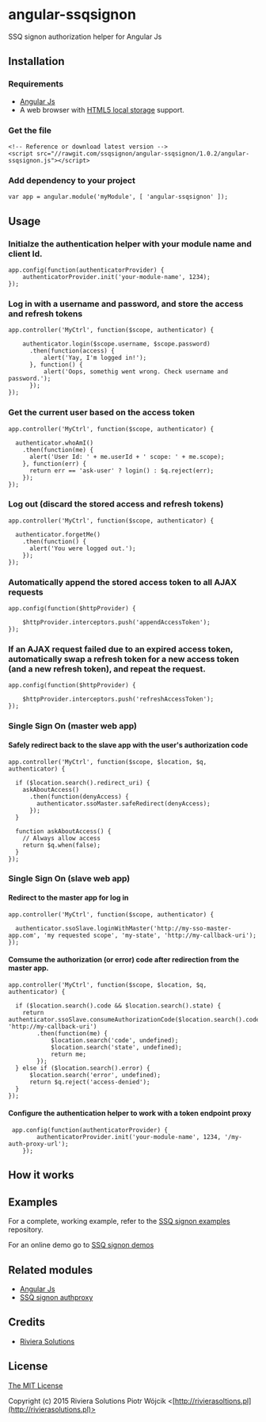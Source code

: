 # angular-ssqsignon
SSQ signon authorization helper for Angular Js

## Installation

### Requirements

  - [Angular Js](https://angularjs.org/)
  - A web browser with [HTML5 local storage](http://www.w3schools.com/html/html5_webstorage.asp) support.

### Get the file

    <!-- Reference or download latest version -->
    <script src="//rawgit.com/ssqsignon/angular-ssqsignon/1.0.2/angular-ssqsignon.js"></script>
    
### Add dependency to your project

    var app = angular.module('myModule', [ 'angular-ssqsignon' ]);

## Usage

### Initialze the authentication helper with your module name and client Id.

    app.config(function(authenticatorProvider) {
        authenticatorProvider.init('your-module-name', 1234);
    });
    
### Log in with a username and password, and store the access and refresh tokens

    app.controller('MyCtrl', function($scope, authenticator) {
    
        authenticator.login($scope.username, $scope.password)
          .then(function(access) {
              alert('Yay, I'm logged in!');
          }, function() {
              alert('Oops, somethig went wrong. Check username and password.');
          });
    });
    
### Get the current user based on the access token

    app.controller('MyCtrl', function($scope, authenticator) {
    
      authenticator.whoAmI()
        .then(function(me) {
          alert('User Id: ' + me.userId + ' scope: ' + me.scope);
        }, function(err) {
          return err == 'ask-user' ? login() : $q.reject(err);
        });
    });
    
### Log out (discard the stored access and refresh tokens)

    app.controller('MyCtrl', function($scope, authenticator) {
    
      authenticator.forgetMe()
        .then(function() {
          alert('You were logged out.');
        });
    });
    
### Automatically append the stored access token to all AJAX requests

    app.config(function($httpProvider) {
    
        $httpProvider.interceptors.push('appendAccessToken');
    });
    
### If an AJAX request failed due to an expired access token, automatically swap a refresh token for a new access token (and a new refresh token), and repeat the request.

    app.config(function($httpProvider) {
    
        $httpProvider.interceptors.push('refreshAccessToken');
    });

### Single Sign On (master web app)

#### Safely redirect back to the slave app with the user's authorization code

    app.controller('MyCtrl', function($scope, $location, $q, authenticator) {
    
      if ($location.search().redirect_uri) {
        askAboutAccess()
          .then(function(denyAccess) {
            authenticator.ssoMaster.safeRedirect(denyAccess);
          });
      }
      
      function askAboutAccess() {
        // Always allow access
        return $q.when(false);
      }
    });

### Single Sign On (slave web app)

#### Redirect to the master app for log in

    app.controller('MyCtrl', function($scope, authenticator) {
    
      authenticator.ssoSlave.loginWithMaster('http://my-sso-master-app.com', 'my requested scope', 'my-state', 'http://my-callback-uri');
    });
    
#### Comsume the authorization (or error) code after redirection from the master app.

    app.controller('MyCtrl', function($scope, $location, $q, authenticator) {
    
      if ($location.search().code && $location.search().state) {
        return authenticator.ssoSlave.consumeAuthorizationCode($location.search().code, 'http://my-callback-uri')
            .then(function(me) {
                $location.search('code', undefined);
                $location.search('state', undefined);
                return me;
            });
      } else if ($location.search().error) {
          $location.search('error', undefined);
          return $q.reject('access-denied');
      }
    });
    
#### Configure the authentication helper to work with a token endpoint proxy

     app.config(function(authenticatorProvider) {
            authenticatorProvider.init('your-module-name', 1234, '/my-auth-proxy-url');
        });

## How it works

## Examples

For a complete, working example, refer to the [SSQ signon examples](https://github.com/ssqsignon/ssqsignon-examples) repository.

For an online demo go to [SSQ signon demos](https://ssqsignon.com/home/demos.html)

## Related modules

  - [Angular Js](https://angularjs.org/)
  - [SSQ signon authproxy](https://github.com/ssqsignon/ssqsignon-authproxy)

## Credits

  - [Riviera Solutions](https://github.com/rivierasolutions)

## License

[The MIT License](http://opensource.org/licenses/MIT)

Copyright (c) 2015 Riviera Solutions Piotr Wójcik <[http://rivierasoltions.pl](http://rivierasolutions.pl)>
